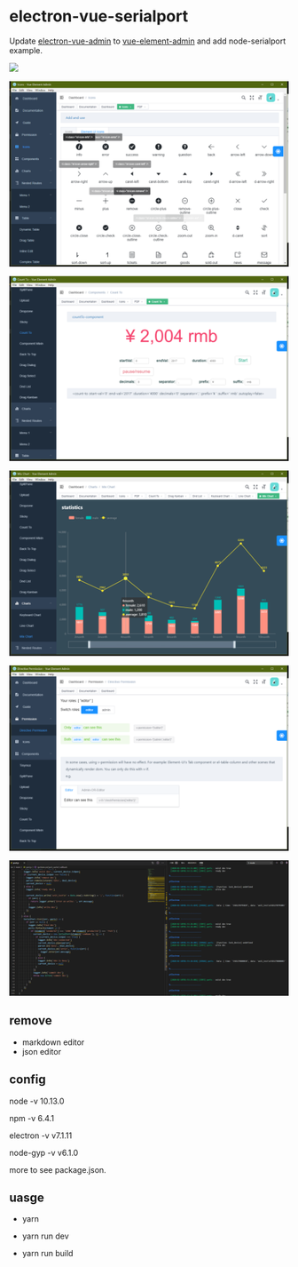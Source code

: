 # electron-vue-serialport

Update [electron-vue-admin](https://github.com/PanJiaChen/vue-element-admin) to [vue-element-admin](https://github.com/PanJiaChen/electron-vue-admin) and add node-serialport example.

![](/readme/index.png)

![](/readme/demo-1.png)

![](/readme/demo-3.png)

![](/readme/demo-5.png)

![](/readme/demo-7.png)

![](/readme/serialport.png)


## remove

- markdown editor
- json editor

## config

node -v 10.13.0

npm -v 6.4.1

electron -v v7.1.11

node-gyp -v v6.1.0

more to see package.json.

## uasge

- yarn

- yarn run dev

- yarn run build
